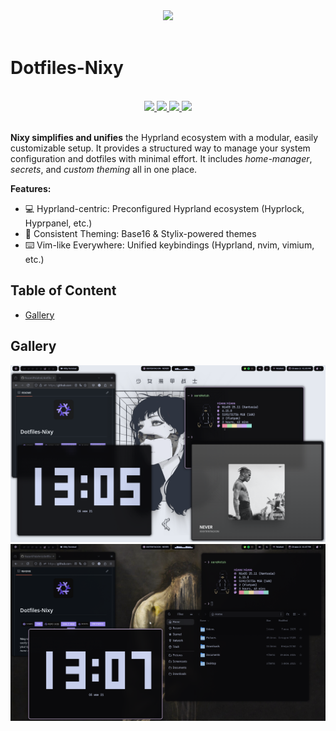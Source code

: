 
<div align="center">
    <img src="https://raw.githubusercontent.com/anotherhadi/nixy/main/.github/assets/logo.png" width="120px" />
</div>

<br>

# Dotfiles-Nixy

<br>
<div align="center">
    <a href="https://github.com/anotherhadi/nixy/stargazers">
        <img src="https://img.shields.io/github/stars/anotherhadi/nixy?color=A594FD&labelColor=0b0b0b&style=for-the-badge&logo=starship&logoColor=A594FD">
    </a>
    <a href="https://github.com/anotherhadi/nixy/">
        <img src="https://img.shields.io/github/repo-size/anotherhadi/nixy?color=A594FD&labelColor=0b0b0b&style=for-the-badge&logo=github&logoColor=A594FD">
    </a>
    <a href="https://nixos.org">
        <img src="https://img.shields.io/badge/NixOS-unstable-blue.svg?style=for-the-badge&labelColor=0b0b0b&logo=NixOS&logoColor=A594FD&color=A594FD">
    </a>
    <a href="https://github.com/anotherhadi/nixy/blob/main/LICENSE">
        <img src="https://img.shields.io/static/v1.svg?style=for-the-badge&label=License&message=MIT&colorA=0b0b0b&colorB=A594FD&logo=unlicense&logoColor=A594FD"/>
    </a>
</div>
<br>

**Nixy simplifies and unifies** the Hyprland ecosystem with a modular, easily customizable setup. It provides a structured way to manage your system configuration and dotfiles with minimal effort.
It includes *home-manager*, *secrets*, and *custom theming* all in one place.

**Features:**

- 💻 Hyprland-centric: Preconfigured Hyprland ecosystem (Hyprlock, Hyprpanel, etc.)
- 🎨 Consistent Theming: Base16 & Stylix-powered themes
- ⌨️  Vim-like Everywhere: Unified keybindings (Hyprland, nvim, vimium, etc.)

## Table of Content

- [Gallery](#gallery)


## Gallery

![Nixy helper, peaclock](.github/assets/nixy/1.png)
![Nixy helper, nautilus](.github/assets/nixy/2.png)
